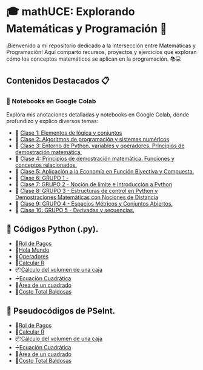 # 🎓 mathUCE: Explorando Matemáticas y Programación 🌟

¡Bienvenido a mi repositorio dedicado a la intersección entre Matemáticas y Programación! Aquí comparto recursos, proyectos y ejercicios que exploran cómo los conceptos matemáticos se aplican en la programación. 📚💻

## Contenidos Destacados 📋

### 🚀 Notebooks en Google Colab
Explora mis anotaciones detalladas y notebooks en Google Colab, donde profundizo y explico diversos temas:

- 📘 [Clase 1: Elementos de lógica y conjuntos](https://colab.research.google.com/drive/1e2jRvTSloASMiESZNsJ9ZRv0neS8ZU5x#scrollTo=sFp-J9sKOQLw)
- 📗 [Clase 2: Algoritmos de programación y sistemas numéricos](https://colab.research.google.com/drive/1AZ5Ejv7QNPixEKWijpjCQV7nLFO8q8Q3?usp=sharing)
- 📙 [Clase 3: Entorno de Python, variables y operadores. Principios de demostración matemática.](https://colab.research.google.com/drive/1WDx9Llzuh4WqO6_6m-Oa4fAH8kk2kGNP?usp=sharing)
- 📕 [Clase 4: Principios de demostración matemática. Funciones y conceptos relacionados.](https://colab.research.google.com/drive/1u6_otVIU7n7ZpFQoLqHY2ZcH83nN7blN?usp=sharing)
- 📒 [Clase 5: Aplicación a la Economía en Función Biyectiva y Compuesta.](https://colab.research.google.com/drive/1kAE3XudlYI2xBQXWeDQ8Ee7RLAq_kOwH?usp=sharing)
- 📘 [Clase 6: GRUPO 1 -  ](https://colab.research.google.com/drive/130uGp8roRFayr8QWAJcD28lfkW5fWWrC?usp=sharing)
- 📗 [Clase 7: GRUPO 2 - Noción de límite e  Introducción a Python](https://colab.research.google.com/drive/1Dahhcdei8pLVG51moKnll-nF4-swC8DN?usp=sharing)
- 📙 [Clase 8: GRUPO 3 - Estructuras de control en Python y Demostraciones Matemáticas con Nociones de Distancia](https://colab.research.google.com/drive/1WPIYkq7f-qZyTCiisAVe-ing0EnyhnQT?usp=sharing)
- 📕 [Clase 9: GRUPO 4 - Espacios Métricos y Conjuntos Abiertos.](https://colab.research.google.com/drive/1Yn91uj3cFLr7u_qQZPiArMUaBzon2Lo7?usp=sharing)
- 📒 [Clase 10: GRUPO 5 - Derivadas y secuencias.](https://colab.research.google.com/drive/1acP7shHDGoVrzTjKKU67o_3kuoiuFtG3?usp=sharing)

##  🐍 Códigos Python (.py).
- 🧾[Rol de Pagos](https://drive.google.com/file/d/1Z2ls9VADFpfR2ALeekX3EGIERJmu6FPW/view?usp=sharing)
- 👋[Hola Mundo](https://drive.google.com/file/d/1S_Q_qcrfNfGqa9dZDBPwCtMKPydNxP7h/view?usp=sharing)
- 🔣[Operadores](https://drive.google.com/file/d/1pqAWABmdhh0AA3iLolakTV6CfmONulHr/view?usp=sharing)
- 📐[Calcular R](https://drive.google.com/file/d/1lN8ZyF_pRNWSQ5OsStbysy92sUtlhJRN/view?usp=sharing)
- 📦[Cálculo del volumen de una caja](https://drive.google.com/file/d/1XO0za3zDUDFHhjBwYWbWb2BopB8CTgAc/view?usp=sharing)
- ➗[Ecuación Cuadrática](https://drive.google.com/file/d/1RW88NY0VzofYGysBn3qRNWMou5DntrsM/view?usp=sharing)
- 📐[Área de un cuadrado](https://drive.google.com/file/d/1p4DUqJTXvqgFjtl3Q-669HUZC4WpfB7P/view?usp=sharing)
- 🤑[Costo Total Baldosas](https://drive.google.com/file/d/1LJ6s8CCj1iyQsSOvP7tcuJcIkmANbR5U/view?usp=sharing)

## 🔢 Pseudocódigos de PSeInt.
- 🧾[Rol de Pagos](https://drive.google.com/file/d/1Ts3a2IYMutbtFCafCAVWeEKznDivHUG8/view?usp=sharing)
- 📐[Calcular R](https://drive.google.com/file/d/1pxactMcRaKFneSZIXJXpl2XloIi-SK-q/view?usp=sharing)
- 📦[Cálculo del volumen de una caja](https://drive.google.com/file/d/15noRUSk6egmyt34jb-TZ7fQAewFqOaQF/view?usp=sharing)
- ➗[Ecuación Cuadrática](https://drive.google.com/file/d/10gkwEJei2V7Qqs1sIxDbjhX1T4bd8jTD/view?usp=sharing)
- 📐[Área de un cuadrado](https://drive.google.com/file/d/1QQ9DDfg_LoaZRJakwQgwpFaRO1MKdN27/view?usp=sharing)
- 🤑[Costo Total Baldosas](https://drive.google.com/file/d/1oxZ1RT-Nb5k7M_j1HJr5XMryq8UGxbyq/view?usp=sharing)


